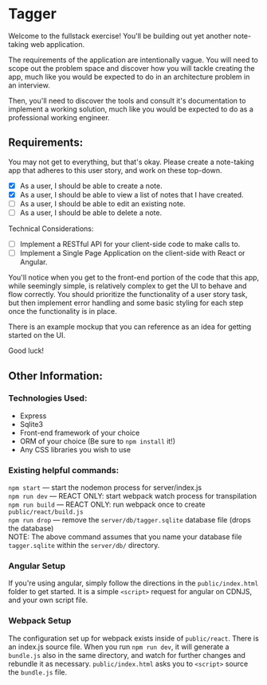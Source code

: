 # Tagger

Welcome to the fullstack exercise! You'll be building out yet another note-taking web application. 

The requirements of the application are intentionally vague. You will need to scope out the problem space and discover how you will tackle creating the app, much like you would be expected to do in an architecture problem in an interview.

Then, you'll need to discover the tools and consult it's documentation to implement a working solution, much like you would be expected to do as a professional working engineer.

## Requirements:

You may not get to everything, but that's okay. Please create a note-taking app that adheres to this user story, and work on these top-down.

- [x] As a user, I should be able to create a note.
- [x] As a user, I should be able to view a list of notes that I have created.
- [ ] As a user, I should be able to edit an existing note.
- [ ] As a user, I should be able to delete a note.

Technical Considerations:

- [ ] Implement a RESTful API for your client-side code to make calls to.
- [ ] Implement a Single Page Application on the client-side with React or Angular.

You'll notice when you get to the front-end portion of the code that this app, while seemingly simple, is relatively complex to get the UI to behave and flow correctly. You should prioritize the functionality of a user story task, but then implement error handling and some basic styling for each step once the functionality is in place.

There is an example mockup that you can reference as an idea for getting started on the UI.

Good luck!

## Other Information:

### Technologies Used:

- Express
- Sqlite3
- Front-end framework of your choice
- ORM of your choice (Be sure to `npm install` it!)
- Any CSS libraries you wish to use

### Existing helpful commands:

`npm start` — start the nodemon process for server/index.js  
`npm run dev` — REACT ONLY: start webpack watch process for transpilation  
`npm run build` — REACT ONLY: run webpack once to create `public/react/build.js`  
`npm run drop` — remove the `server/db/tagger.sqlite` database file (drops the database)  
NOTE: The above command assumes that you name your database file `tagger.sqlite` within the `server/db/` directory.

### Angular Setup

If you're using angular, simply follow the directions in the `public/index.html` folder to get started. It is a simple `<script>` request for angular on CDNJS, and your own script file.

### Webpack Setup

The configuration set up for webpack exists inside of `public/react`. There is an index.js source file. When you run `npm run dev`, it will generate a `bundle.js` also in the same directory, and watch for further changes and rebundle it as necessary. `public/index.html` asks you to `<script>` source the `bundle.js` file. 
